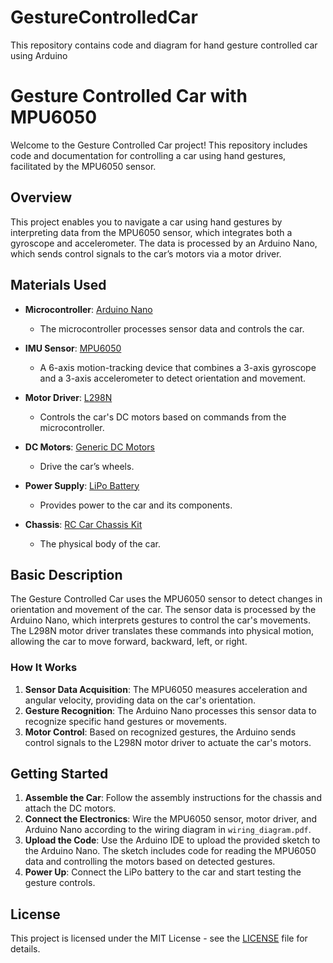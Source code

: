 # GestureControlledCar
This repository contains code and diagram for hand gesture controlled car using Arduino


# Gesture Controlled Car with MPU6050

Welcome to the Gesture Controlled Car project! This repository includes code and documentation for controlling a car using hand gestures, facilitated by the MPU6050 sensor.

## Overview

This project enables you to navigate a car using hand gestures by interpreting data from the MPU6050 sensor, which integrates both a gyroscope and accelerometer. The data is processed by an Arduino Nano, which sends control signals to the car’s motors via a motor driver.

## Materials Used

- **Microcontroller**: [Arduino Nano](https://www.arduino.cc/en/Guide/ArduinoNano)
  - The microcontroller processes sensor data and controls the car.

- **IMU Sensor**: [MPU6050](https://www.invensense.com/wp-content/uploads/2015/02/MPU-6000-Register-Map1.pdf)
  - A 6-axis motion-tracking device that combines a 3-axis gyroscope and a 3-axis accelerometer to detect orientation and movement.

- **Motor Driver**: [L298N](https://www.electronicwings.com/nodemcu/l298n-motor-driver-module)
  - Controls the car's DC motors based on commands from the microcontroller.

- **DC Motors**: [Generic DC Motors](https://www.robotshop.com/en/dc-motors.html)
  - Drive the car’s wheels.

- **Power Supply**: [LiPo Battery](https://www.hobbyking.com/hobbyking/store/__67114__Turnigy_2200mAh_3S_25C_Lipo_Pack.html)
  - Provides power to the car and its components.

- **Chassis**: [RC Car Chassis Kit](https://www.amazon.com/Remote-Controlled-Children-Construction-Toys/dp/B07PHFRFY5)
  - The physical body of the car.

## Basic Description

The Gesture Controlled Car uses the MPU6050 sensor to detect changes in orientation and movement of the car. The sensor data is processed by the Arduino Nano, which interprets gestures to control the car's movements. The L298N motor driver translates these commands into physical motion, allowing the car to move forward, backward, left, or right.

### How It Works

1. **Sensor Data Acquisition**: The MPU6050 measures acceleration and angular velocity, providing data on the car's orientation.
2. **Gesture Recognition**: The Arduino Nano processes this sensor data to recognize specific hand gestures or movements.
3. **Motor Control**: Based on recognized gestures, the Arduino sends control signals to the L298N motor driver to actuate the car's motors.

## Getting Started

1. **Assemble the Car**: Follow the assembly instructions for the chassis and attach the DC motors.
2. **Connect the Electronics**: Wire the MPU6050 sensor, motor driver, and Arduino Nano according to the wiring diagram in `wiring_diagram.pdf`.
3. **Upload the Code**: Use the Arduino IDE to upload the provided sketch to the Arduino Nano. The sketch includes code for reading the MPU6050 data and controlling the motors based on detected gestures.
4. **Power Up**: Connect the LiPo battery to the car and start testing the gesture controls.

## License

This project is licensed under the MIT License - see the [LICENSE](LICENSE) file for details.
